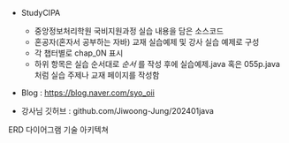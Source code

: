 * StudyCIPA
   - 중앙정보처리학원 국비지원과정 실습 내용을 담은 소스코드
   - 혼공자(혼자서 공부하는 자바) 교재 실습예제 및 강사 실습 예제로 구성
   - 각 챕터별로 chap_0N 표시
   - 하위 항목은 실습 순서대로 _순서_ 를 작성 후에 실습예제.java 혹은 055p.java 처럼 실습 주제나 교재 페이지를 작성함

* Blog : https://blog.naver.com/syo_oii

* 강사님 깃허브 : github.com/Jiwoong-Jung/202401java

ERD 다이어그램
기술 아키텍쳐